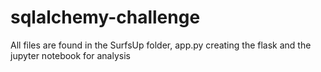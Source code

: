 # sqlalchemy-challenge

All files are found in the SurfsUp folder, app.py creating the flask and the jupyter notebook for analysis
